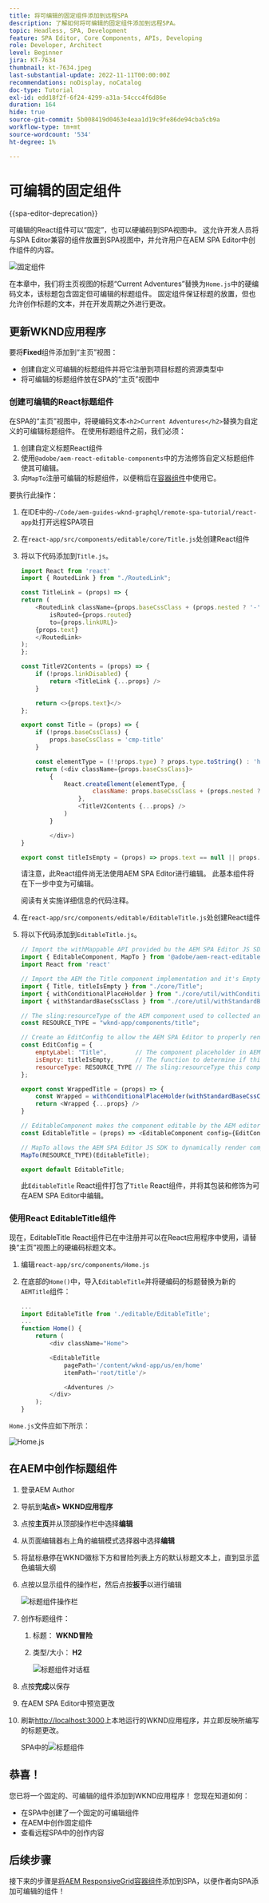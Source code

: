 ```yaml
---
title: 将可编辑的固定组件添加到远程SPA
description: 了解如何将可编辑的固定组件添加到远程SPA。
topic: Headless, SPA, Development
feature: SPA Editor, Core Components, APIs, Developing
role: Developer, Architect
level: Beginner
jira: KT-7634
thumbnail: kt-7634.jpeg
last-substantial-update: 2022-11-11T00:00:00Z
recommendations: noDisplay, noCatalog
doc-type: Tutorial
exl-id: edd18f2f-6f24-4299-a31a-54ccc4f6d86e
duration: 164
hide: true
source-git-commit: 5b008419d0463e4eaa1d19c9fe86de94cba5cb9a
workflow-type: tm+mt
source-wordcount: '534'
ht-degree: 1%

---
```


# 可编辑的固定组件

{{spa-editor-deprecation}}

可编辑的React组件可以“固定”，也可以硬编码到SPA视图中。 这允许开发人员将与SPA Editor兼容的组件放置到SPA视图中，并允许用户在AEM SPA Editor中创作组件的内容。

![固定组件](./assets/spa-fixed-component/intro.png)

在本章中，我们将主页视图的标题“Current Adventures”替换为`Home.js`中的硬编码文本，该标题包含固定但可编辑的标题组件。 固定组件保证标题的放置，但也允许创作标题的文本，并在开发周期之外进行更改。

## 更新WKND应用程序

要将&#x200B;__Fixed__&#x200B;组件添加到“主页”视图：

* 创建自定义可编辑的标题组件并将它注册到项目标题的资源类型中
* 将可编辑的标题组件放在SPA的“主页”视图中

### 创建可编辑的React标题组件

在SPA的“主页”视图中，将硬编码文本`<h2>Current Adventures</h2>`替换为自定义的可编辑标题组件。 在使用标题组件之前，我们必须：

1. 创建自定义标题React组件
1. 使用`@adobe/aem-react-editable-components`中的方法修饰自定义标题组件使其可编辑。
1. 向`MapTo`注册可编辑的标题组件，以便稍后在[容器组件](./spa-container-component.md)中使用它。

要执行此操作：

1. 在IDE中的`~/Code/aem-guides-wknd-graphql/remote-spa-tutorial/react-app`处打开远程SPA项目
1. 在`react-app/src/components/editable/core/Title.js`处创建React组件
1. 将以下代码添加到`Title.js`。

   ```javascript
   import React from 'react'
   import { RoutedLink } from "./RoutedLink";
   
   const TitleLink = (props) => {
   return (
       <RoutedLink className={props.baseCssClass + (props.nested ? '-' : '__') + 'link'} 
           isRouted={props.routed} 
           to={props.linkURL}>
       {props.text}
       </RoutedLink>
   );
   };
   
   const TitleV2Contents = (props) => {
       if (!props.linkDisabled) {
           return <TitleLink {...props} />
       }
   
       return <>{props.text}</>
   };
   
   export const Title = (props) => {
       if (!props.baseCssClass) {
           props.baseCssClass = 'cmp-title'
       }
   
       const elementType = (!!props.type) ? props.type.toString() : 'h3';
       return (<div className={props.baseCssClass}>
           {
               React.createElement(elementType, {
                       className: props.baseCssClass + (props.nested ? '-' : '__') + 'text',
                   },
                   <TitleV2Contents {...props} />
               )
           }
   
           </div>)
   }
   
   export const titleIsEmpty = (props) => props.text == null || props.text.trim().length === 0
   ```

   请注意，此React组件尚无法使用AEM SPA Editor进行编辑。 此基本组件将在下一步中变为可编辑。

   阅读有关实施详细信息的代码注释。

1. 在`react-app/src/components/editable/EditableTitle.js`处创建React组件
1. 将以下代码添加到`EditableTitle.js`。

   ```javascript
   // Import the withMappable API provided bu the AEM SPA Editor JS SDK
   import { EditableComponent, MapTo } from '@adobe/aem-react-editable-components';
   import React from 'react'
   
   // Import the AEM the Title component implementation and it's Empty Function
   import { Title, titleIsEmpty } from "./core/Title";
   import { withConditionalPlaceHolder } from "./core/util/withConditionalPlaceholder";
   import { withStandardBaseCssClass } from "./core/util/withStandardBaseCssClass";
   
   // The sling:resourceType of the AEM component used to collected and serialize the data this React component displays
   const RESOURCE_TYPE = "wknd-app/components/title";
   
   // Create an EditConfig to allow the AEM SPA Editor to properly render the component in the Editor's context
   const EditConfig = {
       emptyLabel: "Title",        // The component placeholder in AEM SPA Editor
       isEmpty: titleIsEmpty,      // The function to determine if this component has been authored
       resourceType: RESOURCE_TYPE // The sling:resourceType this component is mapped to
   };
   
   export const WrappedTitle = (props) => {
       const Wrapped = withConditionalPlaceHolder(withStandardBaseCssClass(Title, "cmp-title"), titleIsEmpty, "TitleV2")
       return <Wrapped {...props} />
   }
   
   // EditableComponent makes the component editable by the AEM editor, either rendered statically or in a container
   const EditableTitle = (props) => <EditableComponent config={EditConfig} {...props}><WrappedTitle /></EditableComponent>
   
   // MapTo allows the AEM SPA Editor JS SDK to dynamically render components added to SPA Editor Containers
   MapTo(RESOURCE_TYPE)(EditableTitle);
   
   export default EditableTitle;
   ```

   此`EditableTitle` React组件打包了`Title` React组件，并将其包装和修饰为可在AEM SPA Editor中编辑。

### 使用React EditableTitle组件

现在，EditableTitle React组件已在中注册并可以在React应用程序中使用，请替换“主页”视图上的硬编码标题文本。

1. 编辑`react-app/src/components/Home.js`
1. 在底部的`Home()`中，导入`EditableTitle`并将硬编码的标题替换为新的`AEMTitle`组件：

   ```javascript
   ...
   import EditableTitle from './editable/EditableTitle';
   ...
   function Home() {
       return (
           <div className="Home">
   
           <EditableTitle
               pagePath='/content/wknd-app/us/en/home'
               itemPath='root/title'/>
   
               <Adventures />
           </div>
       );
   }
   ```

`Home.js`文件应如下所示：

![Home.js](./assets/spa-fixed-component/home-js-update.png)

## 在AEM中创作标题组件

1. 登录AEM Author
1. 导航到&#x200B;__站点> WKND应用程序__
1. 点按&#x200B;__主页__&#x200B;并从顶部操作栏中选择&#x200B;__编辑__
1. 从页面编辑器右上角的编辑模式选择器中选择&#x200B;__编辑__
1. 将鼠标悬停在WKND徽标下方和冒险列表上方的默认标题文本上，直到显示蓝色编辑大纲
1. 点按以显示组件的操作栏，然后点按&#x200B;__扳手__&#x200B;以进行编辑

   ![标题组件操作栏](./assets/spa-fixed-component/title-action-bar.png)

1. 创作标题组件：
   1. 标题： __WKND冒险__
   1. 类型/大小： __H2__

      ![标题组件对话框](./assets/spa-fixed-component/title-dialog.png)

1. 点按&#x200B;__完成__&#x200B;以保存
1. 在AEM SPA Editor中预览更改
1. 刷新[http://localhost:3000](http://localhost:3000)上本地运行的WKND应用程序，并立即反映所编写的标题更改。

   SPA中的![标题组件](./assets/spa-fixed-component/title-final.png)

## 恭喜！

您已将一个固定的、可编辑的组件添加到WKND应用程序！ 您现在知道如何：

* 在SPA中创建了一个固定的可编辑组件
* 在AEM中创作固定组件
* 查看远程SPA中的创作内容

## 后续步骤

接下来的步骤是[将AEM ResponsiveGrid容器组件](./spa-container-component.md)添加到SPA，以便作者向SPA添加可编辑的组件！
